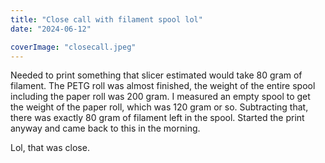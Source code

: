 ```yaml
---
title: "Close call with filament spool lol"
date: "2024-06-12"

coverImage: "closecall.jpeg"
---
```

<!--more-->
Needed to print something that slicer estimated would take 80 gram of filament. The PETG roll was almost finished, the weight of the entire spool including the paper roll was 200 gram. I measured an empty spool to get the weight of the paper roll, which was 120 gram or so. Subtracting that, there was exactly 80 gram of filament left in the spool. Started the print anyway and came back to this in the morning.

Lol, that was close.